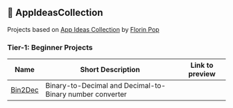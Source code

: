 ## :ledger: AppIdeasCollection
Projects based on [App Ideas Collection](https://github.com/florinpop17/app-ideas) by [Florin Pop](https://github.com/florinpop17)

### Tier-1: Beginner Projects

| Name                                | Short Description                                            | Link to preview                  |
| ----------------------------------- | ------------------------------------------------------------ | -------------------------------- |
| [Bin2Dec](./tier1/bin2dec)          |  Binary-to-Decimal and Decimal-to-Binary number converter    |                                  |